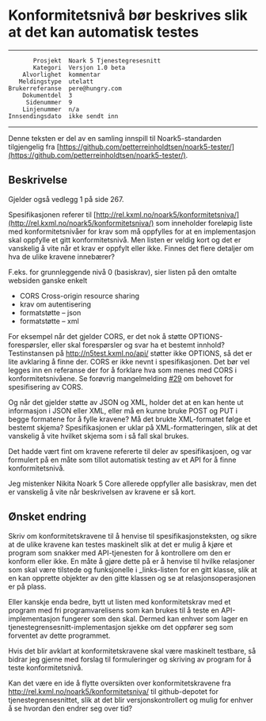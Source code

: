 Konformitetsnivå bør beskrives slik at det kan automatisk testes
================================================================

 ------------------  ---------------------------------
           Prosjekt  Noark 5 Tjenestegresesnitt
           Kategori  Versjon 1.0 beta
        Alvorlighet  kommentar
       Meldingstype  utelatt
    Brukerreferanse  pere@hungry.com
        Dokumentdel  3
         Sidenummer  9
        Linjenummer  n/a
    Innsendingsdato  ikke sendt inn
 ------------------  ---------------------------------

Denne teksten er del av en samling innspill til Noark5-standarden
tilgjengelig fra [https://github.com/petterreinholdtsen/noark5-tester/](https://github.com/petterreinholdtsen/noark5-tester/).

Beskrivelse
-----------

Gjelder også vedlegg 1 på side 267.

Spesifikasjonen referer til
[http://rel.kxml.no/noark5/konformitetsniva/](http://rel.kxml.no/noark5/konformitetsniva/)
som inneholder foreløpig liste med konformitetsnivåer for krav som må
oppfylles for at en implementasjon skal oppfylle et gitt
konformitetsnivå.  Men listen er veldig kort og det er vanskelig å
vite når et krav er oppfylt eller ikke.  Finnes det flere detaljer om
hva de ulike kravene innebærer?

F.eks. for grunnleggende nivå 0 (basiskrav), sier listen på den
omtalte websiden ganske enkelt

 * CORS Cross-origin resource sharing
 * krav om autentisering
 * formatstøtte – json
 * formatstøtte – xml
 
For eksempel når det gjelder CORS, er det nok å støtte
OPTIONS-forespørsler, eller skal forespørsler og svar ha et bestemt
innhold?  Testinstansen på http://n5test.kxml.no/api/ støtter ikke
OPTIONS, så det er lite avklaring å finne der.  CORS er ikke nevnt i
spesifikasjonen.  Det bør vel legges inn en referanse der for å
forklare hva som menes med CORS i konformitetsnivåene.  Se forøvrig
mangelmelding
[#29](https://github.com/arkivverket/noark5-tjenestegrensesnitt-standard/issues/29)
om behovet for spesifisering av CORS.

Og når det gjelder støtte av JSON og XML, holder det at en kan hente
ut informasjon i JSON eller XML, eller må en kunne bruke POST og PUT i
begge formatene for å fylle kravene?  Må det brukte XML-formatet følge
et bestemt skjema?  Spesifikasjonen er uklar på XML-formatteringen,
slik at det vanskelig å vite hvilket skjema som i så fall skal brukes.

Det hadde vært fint om kravene refererte til deler av spesifikasjoen,
og var formulert på en måte som tillot automatisk testing av et API
for å finne konformitetsnivå.

Jeg mistenker Nikita Noark 5 Core allerede oppfyller alle basiskrav,
men det er vanskelig å vite når beskrivelsen av kravene er så kort.

Ønsket endring
--------------

Skriv om konformitetskravene til å henvise til spesifikasjonsteksten,
og sikre at de ulike kravene kan testes maskinelt slik at det er mulig
å kjøre et program som snakker med API-tjenesten for å kontrollere om
den er konform eller ikke.  En måte å gjøre dette på er å henvise til
hvilke relasjoner som skal være tilstede og funksjonelle i
\_links-listen for en gitt klasse, slik at en kan opprette objekter av
den gitte klassen og se at relasjonsoperasjonen er på plass.

Eller kanskje enda bedre, bytt ut listen med konformitetskrav med et
program med fri programvarelisens som kan brukes til å teste en
API-implementasjon fungerer som den skal.  Dermed kan enhver som lager
en tjenestegrensesnitt-implementasjon sjekke om det oppfører seg som
forventet av dette programmet.

Hvis det blir avklart at konformitetskravene skal være maskinelt
testbare, så bidrar jeg gjerne med forslag til formuleringer og
skriving av program for å teste konformitetsnivå.

Kan det være en ide å flytte oversikten over konformitetskravene fra
http://rel.kxml.no/noark5/konformitetsniva/ til github-depotet for
tjenestegrensesnittet, slik at det blir versjonskontrollert og mulig
for enhver å se hvordan den endrer seg over tid?
